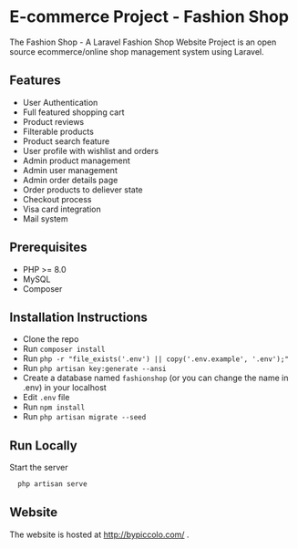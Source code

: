 
# E-commerce Project - Fashion Shop

The Fashion Shop - A Laravel Fashion Shop Website Project is an open source ecommerce/online shop management system using Laravel.


## Features

- User Authentication
- Full featured shopping cart
- Product reviews
- Filterable products
- Product search feature
- User profile with wishlist and orders
- Admin product management
- Admin user management
- Admin order details page
- Order products to deliever state
- Checkout process
- Visa card integration
- Mail system

## Prerequisites

- PHP >= 8.0
- MySQL
- Composer


## Installation Instructions

- Clone the repo
- Run `composer install`
- Run `php -r "file_exists('.env') || copy('.env.example', '.env');"`
- Run `php artisan key:generate --ansi`
- Create a database named `fashionshop` (or you can change the name in .env) in your localhost
- Edit `.env` file
- Run `npm install`
- Run `php artisan migrate --seed`
## Run Locally

Start the server

```bash
  php artisan serve
```


## Website

The website is hosted at http://bypiccolo.com/ .
